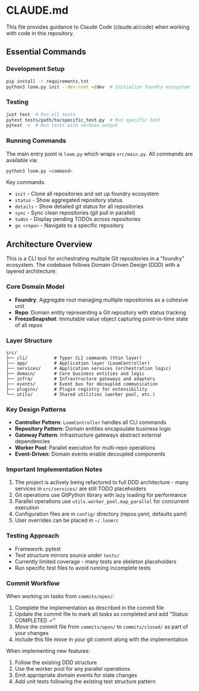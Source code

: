 # CLAUDE.md

This file provides guidance to Claude Code (claude.ai/code) when working with code in this repository.

## Essential Commands

### Development Setup
```bash
pip install -r requirements.txt
python3 loom.py init --dev-root ~/dev  # Initialize foundry ecosystem
```

### Testing
```bash
just test  # Run all tests
pytest tests/path/to/specific_test.py  # Run specific test
pytest -v  # Run tests with verbose output
```

### Running Commands
The main entry point is `loom.py` which wraps `src/main.py`. All commands are available via:
```bash
python3 loom.py <command>
```

Key commands:
- `init` - Clone all repositories and set up foundry ecosystem
- `status` - Show aggregated repository status
- `details` - Show detailed git status for all repositories
- `sync` - Sync clean repositories (git pull in parallel)
- `todos` - Display pending TODOs across repositories
- `go <repo>` - Navigate to a specific repository

## Architecture Overview

This is a CLI tool for orchestrating multiple Git repositories in a "foundry" ecosystem. The codebase follows Domain-Driven Design (DDD) with a layered architecture:

### Core Domain Model
- **Foundry**: Aggregate root managing multiple repositories as a cohesive unit
- **Repo**: Domain entity representing a Git repository with status tracking
- **FreezeSnapshot**: Immutable value object capturing point-in-time state of all repos

### Layer Structure
```
src/
├── cli/          # Typer CLI commands (thin layer)
├── app/          # Application layer (LoomController)
├── services/     # Application services (orchestration logic)
├── domain/       # Core business entities and logic
├── infra/        # Infrastructure gateways and adapters
├── events/       # Event bus for decoupled communication
├── plugins/      # Plugin registry for extensibility
└── utils/        # Shared utilities (worker pool, etc.)
```

### Key Design Patterns
- **Controller Pattern**: `LoomController` handles all CLI commands
- **Repository Pattern**: Domain entities encapsulate business logic
- **Gateway Pattern**: Infrastructure gateways abstract external dependencies
- **Worker Pool**: Parallel execution for multi-repo operations
- **Event-Driven**: Domain events enable decoupled components

### Important Implementation Notes
1. The project is actively being refactored to full DDD architecture - many services in `src/services/` are still TODO placeholders
2. Git operations use GitPython library with lazy loading for performance
3. Parallel operations use `utils.worker_pool.map_parallel` for concurrent execution
4. Configuration files are in `config/` directory (repos.yaml, defaults.yaml)
5. User overrides can be placed in `~/.loomrc`

### Testing Approach
- Framework: pytest
- Test structure mirrors source under `tests/`
- Currently limited coverage - many tests are skeleton placeholders
- Run specific test files to avoid running incomplete tests

### Commit Workflow
When working on tasks from `commits/open/`:
1. Complete the implementation as described in the commit file
2. Update the commit file to mark all tasks as completed and add "Status: COMPLETED ✓"
3. Move the commit file from `commits/open/` to `commits/closed/` as part of your changes
4. Include this file move in your git commit along with the implementation

When implementing new features:
1. Follow the existing DDD structure
2. Use the worker pool for any parallel operations
3. Emit appropriate domain events for state changes
4. Add unit tests following the existing test structure pattern